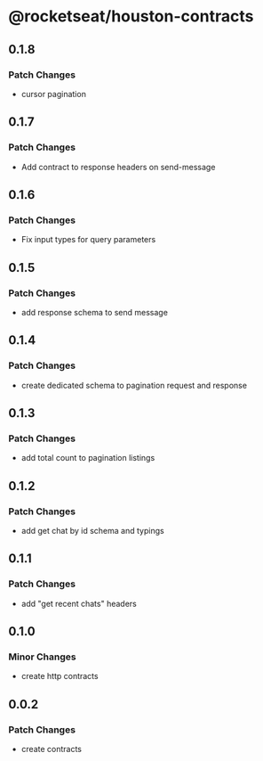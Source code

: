 # @rocketseat/houston-contracts

## 0.1.8

### Patch Changes

- cursor pagination

## 0.1.7

### Patch Changes

- Add contract to response headers on send-message

## 0.1.6

### Patch Changes

- Fix input types for query parameters

## 0.1.5

### Patch Changes

- add response schema to send message

## 0.1.4

### Patch Changes

- create dedicated schema to pagination request and response

## 0.1.3

### Patch Changes

- add total count to pagination listings

## 0.1.2

### Patch Changes

- add get chat by id schema and typings

## 0.1.1

### Patch Changes

- add "get recent chats" headers

## 0.1.0

### Minor Changes

- create http contracts

## 0.0.2

### Patch Changes

- create contracts
